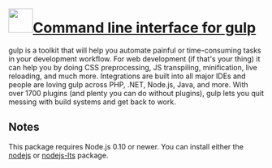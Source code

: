 # [<img src="https://cdn.jsdelivr.net/gh/bbtsoftware/chocolatey-packages@d632188d69029ca9ac53b8322de3f2641be1e59e/icons/gulp-cli.png" height="48" width="48" />Command line interface for gulp](https://chocolatey.org/packages/gulp-cli)

gulp is a toolkit that will help you automate painful or time-consuming tasks in your development workflow. For web development (if that's your thing) it can help you by doing CSS preprocessing, JS transpiling, minification, live reloading, and much more. Integrations are built into all major IDEs and people are loving gulp across PHP, .NET, Node.js, Java, and more. With over 1700 plugins (and plenty you can do without plugins), gulp lets you quit messing with build systems and get back to work.

## Notes

This package requires Node.js 0.10 or newer.
You can install either the [nodejs](https://chocolatey.org/packages/nodejs) or [nodejs-lts](https://chocolatey.org/packages/nodejs-lts) package.